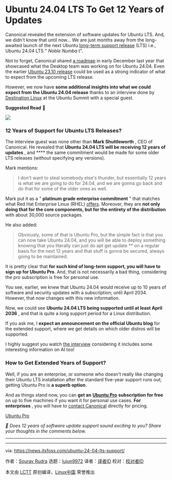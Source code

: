 [#]: subject: "Ubuntu 24.04 LTS To Get 12 Years of Updates"
[#]: via: "https://news.itsfoss.com/ubuntu-24-04-lts-support/"
[#]: author: "Sourav Rudra https://news.itsfoss.com/author/sourav/"
[#]: collector: "lujun9972/lctt-scripts-1700446145"
[#]: translator: " "
[#]: reviewer: " "
[#]: publisher: " "
[#]: url: " "

Ubuntu 24.04 LTS To Get 12 Years of Updates
======
Canonical revealed the extension of software updates for Ubuntu LTS.
And, we didn't know that until now...
We are just months away from the long-awaited launch of the next Ubuntu [long-term support release][1] (LTS) i.e., Ubuntu 24.04 LTS " _Noble Numba_ t".

Not to forget, Canonical shared [a roadmap][2] in early December last year that showcased what the Desktop team was working on for Ubuntu 24.04. Even the earlier [Ubuntu 23.10 release][3] could be used as a strong indicator of what to expect from the upcoming LTS release.

However, we now have **some additional insights into what we could expect from the Ubuntu 24.04 release** thanks to an interview done by [Destination Linux][4] at the Ubuntu Summit with a special guest.

**Suggested Read** 📖

![][5]

### 12 Years of Support for Ubuntu LTS Releases?

The interview guest was none other than **Mark Shuttleworth** , CEO of Canonical. He revealed that **Ubuntu 24.04 LTS will be receiving 12 years of updates** , and **** the same commitment would be made for some older LTS releases (without specifying any versions).

Mark mentions:

> I don't want to steal somebody else's thunder, but essentially 12 years is what we are going to do for 24.04, and we are gonna go back and do that for some of the older ones as well.

Mark put it as a " **platinum grade enterprise commitment** " that matches what Red Hat Enterprise Linux (RHEL) [offers][6]. Moreover, they are **not only doing that for the core components, but for the entirety of the distribution** with about 30,000 source packages.

He also added:

> Obviously, some of that is Ubuntu Pro, but the simple fact is that you can now take Ubuntu 24.04, and you will be able to deploy something knowing that you literally can just do apt get update ** on a regular basis for the next 12 years and that stuff is gonna be secured, always going to be maintained.

It is pretty clear that **for such kind of long-term support, you will have to sign up for Ubuntu Pro**. And, that is not necessarily a bad thing, considering the pro subscription is free for personal use.

You see, earlier, we knew that Ubuntu 24.04 would receive up to 10 years of software and security updates with a subscription; until April 2034. However, that now changes with this new information.

Now, we could see **Ubuntu 24.04 LTS being supported until at least April 2036** , and that is quite a long support period for a Linux distribution.

If you ask me, I **expect an announcement on the official Ubuntu blog** for the extended support, where we get details on which older distros will be supported.

I highly suggest you watch [the interview][7] considering it includes some interesting information on AI too!

### How to Get Extended Years of Support?

Well, if you are an enterprise, or someone who doesn't really like changing their Ubuntu LTS installation after the standard five-year support runs out; getting Ubuntu Pro is **a superb option**.

And as things stand now, you can **get an** [**Ubuntu Pro**][8] **subscription for free** on up to five machines if you want it for personal use cases. **For enterprises** , you will have to [contact Canonical][9] directly for pricing.

[Ubuntu Pro][8]

_💬 Does 12 years of software update support sound exciting to you? Share your thoughts in the comments below._

* * *

--------------------------------------------------------------------------------

via: https://news.itsfoss.com/ubuntu-24-04-lts-support/

作者：[Sourav Rudra][a]
选题：[lujun9972][b]
译者：[译者ID](https://github.com/译者ID)
校对：[校对者ID](https://github.com/校对者ID)

本文由 [LCTT](https://github.com/LCTT/TranslateProject) 原创编译，[Linux中国](https://linux.cn/) 荣誉推出

[a]: https://news.itsfoss.com/author/sourav/
[b]: https://github.com/lujun9972
[1]: https://itsfoss.com/long-term-support-lts/
[2]: https://discourse.ubuntu.com/t/ubuntu-desktop-24-04-lts-roadmap-highlights/41032
[3]: https://news.itsfoss.com/ubuntu-23-10-release/
[4]: https://www.youtube.com/@DestinationLinux
[5]: https://news.itsfoss.com/content/images/size/w256h256/2022/08/android-chrome-192x192.png
[6]: https://access.redhat.com/support/policy/updates/errata
[7]: https://www.youtube.com/watch?v=zDzkAs0V81U
[8]: https://ubuntu.com/pro
[9]: https://ubuntu.com/contact-us/form?product=pro
